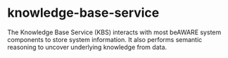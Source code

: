 # knowledge-base-service
The Knowledge Base Service (KBS) interacts with most beAWARE system components to store system information. It also performs semantic reasoning to uncover underlying knowledge from data.
